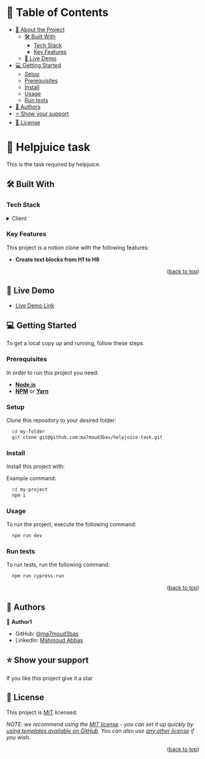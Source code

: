<a name="readme-top"></a>
<!-- TABLE OF CONTENTS -->

# 📗 Table of Contents

- [📖 About the Project](#about-project)
  - [🛠 Built With](#built-with)
    - [Tech Stack](#tech-stack)
    - [Key Features](#key-features)
  - [🚀 Live Demo](#live-demo)
- [💻 Getting Started](#getting-started)
  - [Setup](#setup)
  - [Prerequisites](#prerequisites)
  - [Install](#install)
  - [Usage](#usage)
  - [Run tests](#run-tests)
- [👥 Authors](#authors)
- [⭐️ Show your support](#support)
- [📝 License](#license)

<!-- PROJECT DESCRIPTION -->

# 📖 Helpjuice task <a name="about-project"></a>

This is the task required by helpjuice.

## 🛠 Built With <a name="built-with"></a>

### Tech Stack <a name="tech-stack"></a>

<details>
  <summary>Client</summary>
  <ul>
    <li>HTML</li>
    <li>CSS</li>
    <li>JS</li>
    <li>Tailwindcss</li>
    <li>Vite</li>
  </ul>
</details>

<!-- Features -->

### Key Features <a name="key-features"></a>

This project is a notion clone with the following features:
- **Create text blocks from H1 to H6**
<p align="right">(<a href="#readme-top">back to top</a>)</p>

<!-- LIVE DEMO -->

## 🚀 Live Demo <a name="live-demo"></a>


- [Live Demo Link](https://helpjuice-task.vercel.app/)

<!-- GETTING STARTED -->

## 💻 Getting Started <a name="getting-started"></a>

To get a local copy up and running, follow these steps.

### Prerequisites

In order to run this project you need:

- **[Node.js](https://nodejs.org/en/)**
- **[NPM](https://www.npmjs.com/)** or **[Yarn](https://yarnpkg.com/)**

### Setup

Clone this repository to your desired folder:

```sh
  cd my-folder
  git clone git@github.com:ma7moud3bas/helpjuice-task.git
```

### Install

Install this project with:


Example command:

```sh
  cd my-project
  npm i
```

### Usage

To run the project, execute the following command:


```sh
  npm run dev
```

### Run tests

To run tests, run the following command:

```sh
  npm run cypress:run
```


<p align="right">(<a href="#readme-top">back to top</a>)</p>

<!-- AUTHORS -->

## 👥 Authors <a name="authors"></a>

👤 **Author1**

- GitHub: [@ma7moud3bas](https://github.com/ma7moud3bas)
- LinkedIn: [Mahmoud Abbas](https://linkedin.com/in/mahmoud-m-abbas)

<!-- FUTURE FEATURES -->

## ⭐️ Show your support <a name="support"></a>

If you like this project give it a star

<!-- LICENSE -->

## 📝 License <a name="license"></a>

This project is [MIT](./LICENSE) licensed.

_NOTE: we recommend using the [MIT license](https://choosealicense.com/licenses/mit/) - you can set it up quickly by [using templates available on GitHub](https://docs.github.com/en/communities/setting-up-your-project-for-healthy-contributions/adding-a-license-to-a-repository). You can also use [any other license](https://choosealicense.com/licenses/) if you wish._

<p align="right">(<a href="#readme-top">back to top</a>)</p>

